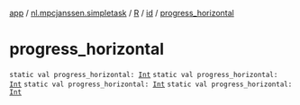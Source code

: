 [app](../../../index.md) / [nl.mpcjanssen.simpletask](../../index.md) / [R](../index.md) / [id](index.md) / [progress_horizontal](.)

# progress_horizontal

`static val progress_horizontal: `[`Int`](https://kotlinlang.org/api/latest/jvm/stdlib/kotlin/-int/index.html)
`static val progress_horizontal: `[`Int`](https://kotlinlang.org/api/latest/jvm/stdlib/kotlin/-int/index.html)
`static val progress_horizontal: `[`Int`](https://kotlinlang.org/api/latest/jvm/stdlib/kotlin/-int/index.html)
`static val progress_horizontal: `[`Int`](https://kotlinlang.org/api/latest/jvm/stdlib/kotlin/-int/index.html)